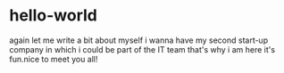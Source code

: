 # hello-world
again
let me write a bit about myself 
i wanna have my second start-up company in which i could be part of the IT team 
that's why i am here 
it's fun.nice to meet you all!
